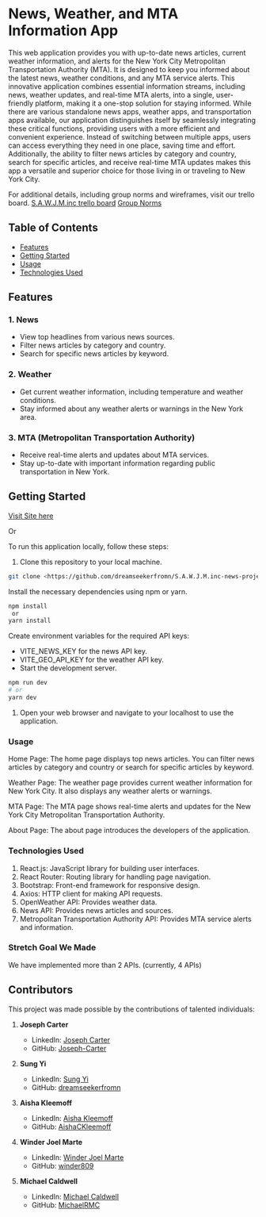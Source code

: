 # News, Weather, and MTA Information App

This web application provides you with up-to-date news articles, current weather information, and alerts for the New York City Metropolitan Transportation Authority (MTA). It is designed to keep you informed about the latest news, weather conditions, and any MTA service alerts. This innovative application combines essential information streams, including news, weather updates, and real-time MTA alerts, into a single, user-friendly platform, making it a one-stop solution for staying informed. While there are various standalone news apps, weather apps, and transportation apps available, our application distinguishes itself by seamlessly integrating these critical functions, providing users with a more efficient and convenient experience. Instead of switching between multiple apps, users can access everything they need in one place, saving time and effort. Additionally, the ability to filter news articles by category and country, search for specific articles, and receive real-time MTA updates makes this app a versatile and superior choice for those living in or traveling to New York City.

For additional details, including group norms and wireframes, visit our trello board.
[S.A.W.J.M.inc trello board](https://trello.com/b/x5Y616tk/saw-jm-inc)
[Group Norms](https://docs.google.com/document/d/11QHEGXOR4DJFIj0Vpyn8xix1csY4IW3KhTAPkPS-eu4/edit?usp=sharing)

## Table of Contents

- [Features](#features)
- [Getting Started](#getting-started)
- [Usage](#usage)
- [Technologies Used](#technologies-used)

## Features

### 1. News
- View top headlines from various news sources.
- Filter news articles by category and country.
- Search for specific news articles by keyword.

### 2. Weather
- Get current weather information, including temperature and weather conditions.
- Stay informed about any weather alerts or warnings in the New York area.

### 3. MTA (Metropolitan Transportation Authority)
- Receive real-time alerts and updates about MTA services.
- Stay up-to-date with important information regarding public transportation in New York.

## Getting Started

[Visit Site here](https://lovely-crumble-4b5d0d.netlify.app/)

Or 

To run this application locally, follow these steps:

1. Clone this repository to your local machine.

```bash
git clone <https://github.com/dreamseekerfromn/S.A.W.J.M.inc-news-project.git>
```

Install the necessary dependencies using npm or yarn.
```bash
npm install
 or
yarn install
```

Create environment variables for the required API keys:

- VITE_NEWS_KEY for the news API key.
- VITE_GEO_API_KEY for the weather API key.
- Start the development server.

```bash
npm run dev
# or
yarn dev
```

1. Open your web browser and navigate to your localhost to use the application.

### Usage
Home Page: The home page displays top news articles. You can filter news articles by category and country or search for specific articles by keyword.

Weather Page: The weather page provides current weather information for New York City. It also displays any weather alerts or warnings.

MTA Page: The MTA page shows real-time alerts and updates for the New York City Metropolitan Transportation Authority.

About Page: The about page introduces the developers of the application.

### Technologies Used

1. React.js: JavaScript library for building user interfaces.
2. React Router: Routing library for handling page navigation.
3. Bootstrap: Front-end framework for responsive design.
4. Axios: HTTP client for making API requests.
5. OpenWeather API: Provides weather data.
6. News API: Provides news articles and sources.
7. Metropolitan Transportation Authority API: Provides MTA service alerts and information.

### Stretch Goal We Made

We have implemented more than 2 APIs. (currently, 4 APIs)

## Contributors

This project was made possible by the contributions of talented individuals:

1. **Joseph Carter**
   - LinkedIn: [Joseph Carter](https://www.linkedin.com/in/josephaecarter/)
   - GitHub: [Joseph-Carter](https://github.com/Joseph-Carter)

2. **Sung Yi**
   - LinkedIn: [Sung Yi](https://www.linkedin.com/in/sung-yi-415141149/)
   - GitHub: [dreamseekerfromn](https://github.com/dreamseekerfromn)

3. **Aisha Kleemoff**
   - LinkedIn: [Aisha Kleemoff](https://www.linkedin.com/in/aisha-kleemoff-16b49122b/)
   - GitHub: [AishaCKleemoff](https://github.com/AishaCKleemoff)

4. **Winder Joel Marte**
   - LinkedIn: [Winder Joel Marte](https://www.linkedin.com/in/winder-joel-marte-856265245/)
   - GitHub: [winder809](https://github.com/winder809)

5. **Michael Caldwell**
   - LinkedIn: [Michael Caldwell](https://www.linkedin.com/in/michaelrmcaldwell5984/)
   - GitHub: [MichaelRMC](https://github.com/MichaelRMC)
